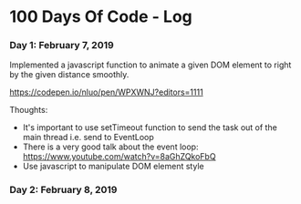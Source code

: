 # 100 Days Of Code - Log

### Day 1: February 7, 2019

Implemented a javascript function to animate a given DOM element to right by the given distance smoothly. 

https://codepen.io/nluo/pen/WPXWNJ?editors=1111

Thoughts:

* It's important to use setTimeout function to send the task out of the main thread i.e. send to EventLoop
* There is a very good talk about the event loop: https://www.youtube.com/watch?v=8aGhZQkoFbQ
* Use javascript to manipulate DOM element style

### Day 2: February 8, 2019